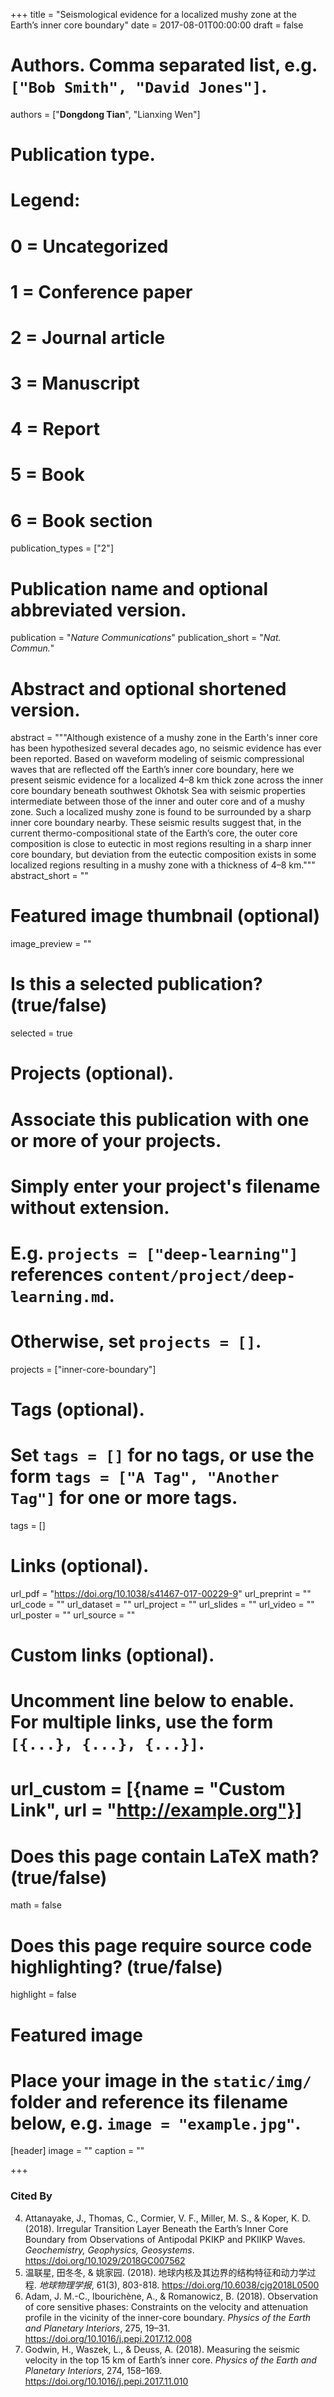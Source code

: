 +++
title = "Seismological evidence for a localized mushy zone at the Earth’s inner core boundary"
date = 2017-08-01T00:00:00
draft = false

# Authors. Comma separated list, e.g. `["Bob Smith", "David Jones"]`.
authors = ["**Dongdong Tian**", "Lianxing Wen"]

# Publication type.
# Legend:
# 0 = Uncategorized
# 1 = Conference paper
# 2 = Journal article
# 3 = Manuscript
# 4 = Report
# 5 = Book
# 6 = Book section
publication_types = ["2"]

# Publication name and optional abbreviated version.
publication = "*Nature Communications*"
publication_short = "*Nat. Commun.*"

# Abstract and optional shortened version.
abstract = """Although existence of a mushy zone in the Earth's inner core has been hypothesized several decades ago,
no seismic evidence has ever been reported. Based on waveform modeling of seismic compressional waves
that are reflected off the Earth’s inner core boundary, here we present seismic evidence for a localized 4–8 km
thick zone across the inner core boundary beneath southwest Okhotsk Sea with seismic properties intermediate
between those of the inner and outer core and of a mushy zone. Such a localized mushy zone is found to be
surrounded by a sharp inner core boundary nearby. These seismic results suggest that,
in the current thermo-compositional state of the Earth’s core, the outer core composition is close to eutectic
in most regions resulting in a sharp inner core boundary, but deviation from the eutectic composition exists
in some localized regions resulting in a mushy zone with a thickness of 4–8 km."""
abstract_short = ""

# Featured image thumbnail (optional)
image_preview = ""

# Is this a selected publication? (true/false)
selected = true

# Projects (optional).
#   Associate this publication with one or more of your projects.
#   Simply enter your project's filename without extension.
#   E.g. `projects = ["deep-learning"]` references `content/project/deep-learning.md`.
#   Otherwise, set `projects = []`.
projects = ["inner-core-boundary"]

# Tags (optional).
#   Set `tags = []` for no tags, or use the form `tags = ["A Tag", "Another Tag"]` for one or more tags.
tags = []

# Links (optional).
url_pdf = "https://doi.org/10.1038/s41467-017-00229-9"
url_preprint = ""
url_code = ""
url_dataset = ""
url_project = ""
url_slides = ""
url_video = ""
url_poster = ""
url_source = ""

# Custom links (optional).
#   Uncomment line below to enable. For multiple links, use the form `[{...}, {...}, {...}]`.
# url_custom = [{name = "Custom Link", url = "http://example.org"}]

# Does this page contain LaTeX math? (true/false)
math = false

# Does this page require source code highlighting? (true/false)
highlight = false

# Featured image
# Place your image in the `static/img/` folder and reference its filename below, e.g. `image = "example.jpg"`.
[header]
image = ""
caption = ""

+++

### Cited By


4.  Attanayake, J., Thomas, C., Cormier, V. F., Miller, M. S., & Koper, K. D. (2018).
    Irregular Transition Layer Beneath the Earth’s Inner Core Boundary from Observations of Antipodal PKIKP and PKIIKP Waves.
    *Geochemistry, Geophysics, Geosystems*.
    https://doi.org/10.1029/2018GC007562
3.  温联星, 田冬冬, & 姚家园. (2018).
    地球内核及其边界的结构特征和动力学过程.
    *地球物理学报*, 61(3), 803-818.
    https://doi.org/10.6038/cjg2018L0500
2.  Adam, J. M.-C., Ibourichène, A., & Romanowicz, B. (2018).
    Observation of core sensitive phases: Constraints on the velocity and attenuation profile in the vicinity of the inner-core boundary.
    *Physics of the Earth and Planetary Interiors*, 275, 19–31.
    https://doi.org/10.1016/j.pepi.2017.12.008
1.  Godwin, H., Waszek, L., & Deuss, A. (2018).
    Measuring the seismic velocity in the top 15 km of Earth’s inner core.
    *Physics of the Earth and Planetary Interiors*, 274, 158–169.
    https://doi.org/10.1016/j.pepi.2017.11.010

